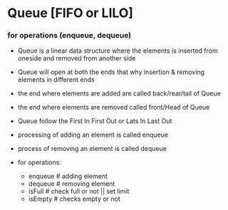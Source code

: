 # Queue [FIFO or LILO]

### for operations (enqueue, dequeue)

- Queue is a linear data structure where the elements is inserted from oneside and removed from another side

- Queue will open at both the ends that why insertion & removing elements in different ends

- the end where elements are added are called back/rear/tail of Queue

- the end where elements are removed called front/Head of Queue

- Queue follow the First In First Out or Lats In Last Out

- processing of adding an element is called enqueue

- process of removing an element is called dequeue

- for operations:
  - enqueue # adding element
  - dequeue # removing element
  - isFull # check full or not || set limit
  - isEmpty # checks empty or not

